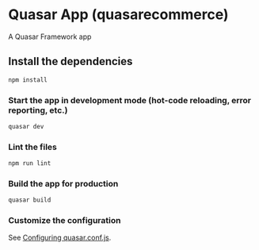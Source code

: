 # Quasar App (quasarecommerce)

A Quasar Framework app

## Install the dependencies
```bash
npm install
```

### Start the app in development mode (hot-code reloading, error reporting, etc.)
```bash
quasar dev
```

### Lint the files
```bash
npm run lint
```

### Build the app for production
```bash
quasar build
```

### Customize the configuration
See [Configuring quasar.conf.js](https://v2.quasar.dev/quasar-cli/quasar-conf-js).
